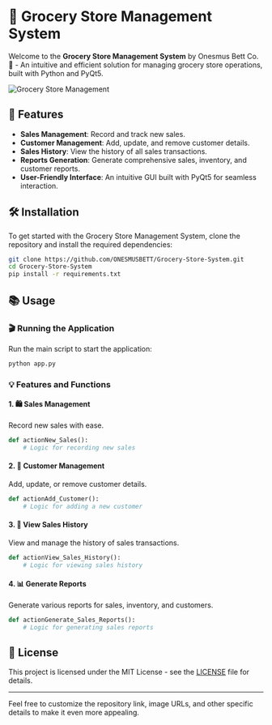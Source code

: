 
# 🛒 Grocery Store Management System

Welcome to the **Grocery Store Management System** by Onesmus Bett Co. 🌟 - An intuitive and efficient solution for managing grocery store operations, built with Python and PyQt5.

![Grocery Store Management](https://via.placeholder.com/800x200.png?text=Grocery+Store+Management+System)  <!-- Replace with an actual image URL -->

## 🚀 Features

- **Sales Management**: Record and track new sales.
- **Customer Management**: Add, update, and remove customer details.
- **Sales History**: View the history of all sales transactions.
- **Reports Generation**: Generate comprehensive sales, inventory, and customer reports.
- **User-Friendly Interface**: An intuitive GUI built with PyQt5 for seamless interaction.

## 🛠️ Installation

To get started with the Grocery Store Management System, clone the repository and install the required dependencies:

```bash
git clone https://github.com/ONESMUSBETT/Grocery-Store-System.git
cd Grocery-Store-System
pip install -r requirements.txt
```

## 📚 Usage

### 🎬 Running the Application

Run the main script to start the application:

```bash
python app.py
```

### 💡 Features and Functions

#### 1. 🛍️ Sales Management

Record new sales with ease.

```python
def actionNew_Sales():
    # Logic for recording new sales
```

#### 2. 👥 Customer Management

Add, update, or remove customer details.

```python
def actionAdd_Customer():
    # Logic for adding a new customer
```

#### 3. 📜 View Sales History

View and manage the history of sales transactions.

```python
def actionView_Sales_History():
    # Logic for viewing sales history
```

#### 4. 📊 Generate Reports

Generate various reports for sales, inventory, and customers.

```python
def actionGenerate_Sales_Reports():
    # Logic for generating sales reports
```

## 📜 License

This project is licensed under the MIT License - see the [LICENSE](LICENSE) file for details.

---

Feel free to customize the repository link, image URLs, and other specific details to make it even more appealing.

